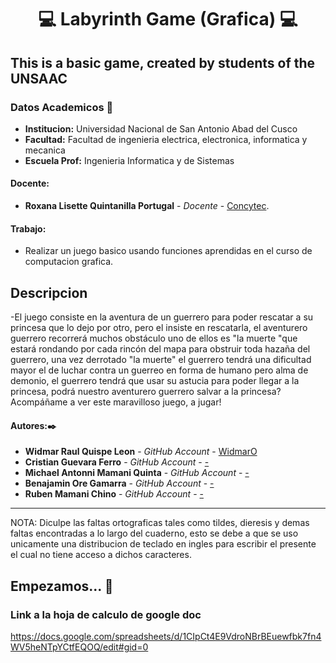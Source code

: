 # **<center> 💻 Labyrinth Game (Grafica) 💻 </center>**

## This is a basic game, created by students of the UNSAAC

### Datos Academicos 📖

- **Institucion:** Universidad Nacional de San Antonio Abad del Cusco
- **Facultad:** Facultad de ingenieria electrica, electronica, informatica y mecanica
- **Escuela Prof:** Ingenieria Informatica y de Sistemas

#### Docente:

- **Roxana Lisette Quintanilla Portugal** - _Docente_ - [Concytec](http://directorio.concytec.gob.pe/appDirectorioCTI/VerDatosInvestigador.do;jsessionid=a64a00668b861c4a52fdead99791?id_investigador=40930).

#### Trabajo:

- Realizar un juego basico usando funciones aprendidas en el curso de computacion grafica.

## Descripcion
-El juego consiste en la aventura  de un guerrero para poder rescatar a su princesa que lo dejo por otro, pero el insiste en rescatarla, el aventurero guerrero recorrerá muchos obstáculo uno de ellos es "la muerte "que estará rondando por cada rincón del mapa para obstruir toda hazaña del guerrero, una vez derrotado "la muerte"  el guerrero tendrá una dificultad mayor el de luchar contra un guerreo en forma de humano pero alma de demonio, el guerrero tendrá que usar su astucia para poder llegar a la princesa, podrá nuestro aventurero guerrero salvar a la princesa? Acompáñame a ver este maravilloso juego, a jugar!

#### Autores:✒️

- **Widmar Raul Quispe Leon** - _GitHub Account_ - [WidmarO](https://github.com/WidmarO)
- **Cristian Guevara Ferro** - _GitHub Account_ - [-](https://github.com/Melanie279)
- **Michael Antonni Mamani Quinta** - _GitHub Account_ - [-](https://github.com/Nadiabeth15)
- **Benajamin Ore Gamarra** - _GitHub Account_ - [-](https://github.com/-)
- **Ruben Mamani Chino** - _GitHub Account_ - [-](https://github.com/-adiabeth15)

---

NOTA: Diculpe las faltas ortograficas tales como tildes, dieresis y demas faltas encontradas a lo largo del cuaderno, esto se debe a que se uso unicamente una distribucion de teclado en ingles para escribir el presente el cual no tiene acceso a dichos caracteres.

## Empezamos... 🚀

### Link a la hoja de calculo de google doc

https://docs.google.com/spreadsheets/d/1CIpCt4E9VdroNBrBEuewfbk7fn4WV5heNTpYCtfEQOQ/edit#gid=0
